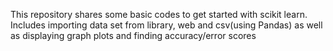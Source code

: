 This repository shares some basic codes to get started with scikit learn. Includes importing data set from library, web and csv(using Pandas) as well as displaying graph plots and finding accuracy/error scores